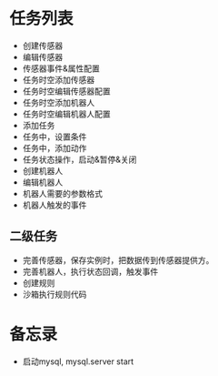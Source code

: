 # 任务列表

- 创建传感器
- 编辑传感器
- 传感器事件&属性配置
- 任务时空添加传感器
- 任务时空编辑传感器配置
- 任务时空添加机器人
- 任务时空编辑机器人配置
- 添加任务
- 任务中，设置条件
- 任务中，添加动作
- 任务状态操作，启动&暂停&关闭
- 创建机器人
- 编辑机器人
- 机器人需要的参数格式
- 机器人触发的事件


## 二级任务

- 完善传感器，保存实例时，把数据传到传感器提供方。
- 完善机器人，执行状态回调，触发事件
- 创建规则
- 沙箱执行规则代码

# 备忘录

- 启动mysql, mysql.server start

